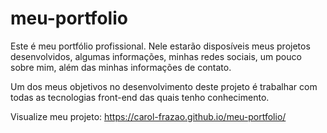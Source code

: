 # meu-portfolio

Este é meu portfólio profissional.
Nele estarão disposíveis meus projetos desenvolvidos, algumas informações, minhas redes sociais, um pouco sobre mim, além das minhas informações de contato.

Um dos meus objetivos no desenvolvimento deste projeto é trabalhar com todas as tecnologias front-end das quais tenho conhecimento.

Visualize meu projeto: https://carol-frazao.github.io/meu-portfolio/
